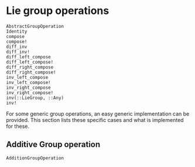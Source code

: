 
# Lie group operations

```@docs
AbstractGroupOperation
Identity
compose
compose!
diff_inv
diff_inv!
diff_left_compose
diff_left_compose!
diff_right_compose
diff_right_compose!
inv_left_compose
inv_left_compose!
inv_right_compose
inv_right_compose!
inv(::LieGroup, ::Any)
inv!
```

For some generic group operations, an easy generic implementation can be provided. This section lists these specific cases and what is implemented for these.

## Additive Group operation

```@docs
AdditionGroupOperation
```
